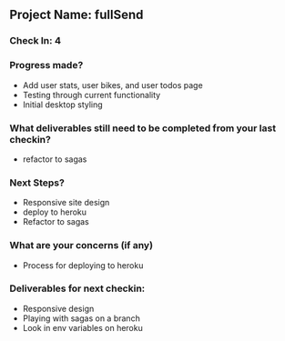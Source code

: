 ## Project Name: fullSend
### Check In: 4
### Progress made?
  
* Add user stats, user bikes, and user todos page
* Testing through current functionality
* Initial desktop styling
  
### What deliverables still need to be completed from your last checkin?

* refactor to sagas
  
### Next Steps?
 
* Responsive site design
* deploy to heroku
* Refactor to sagas

### What are your concerns (if any)
* Process for deploying to heroku

### Deliverables for next checkin:

* Responsive design
* Playing with sagas on a branch
* Look in env variables on heroku

